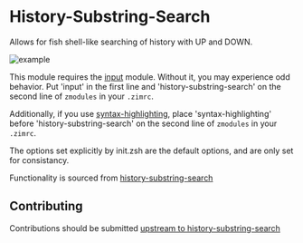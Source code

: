 History-Substring-Search
========================

Allows for fish shell-like searching of history with UP and DOWN.

![example][fish_shell]

This module requires the [input](https://github.com/zimfw/zimfw/blob/master/modules/input/README.md) module. Without it, you may experience odd behavior.
Put 'input' in the first line and 'history-substring-search' on the second line of `zmodules` in your `.zimrc`.

Additionally, if you use [syntax-highlighting](https://github.com/zimfw/zimfw/blob/master/modules/syntax-highlighting/README.md), place 'syntax-highlighting' before 'history-substring-search' on the second line of `zmodules` in your `.zimrc`.

The options set explicitly by init.zsh are the default options, and are only set for consistancy.

Functionality is sourced from [history-substring-search](https://github.com/zsh-users/zsh-history-substring-search)

Contributing
------------

Contributions should be submitted [upstream to history-substring-search](https://github.com/zsh-users/zsh-history-substring-search)

[fish_shell]: https://i.eriner.me/zim_history-substring-search.gif
